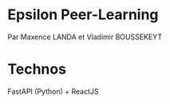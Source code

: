 # Epsilon Peer-Learning

Par Maxence LANDA et Vladimir BOUSSEKEYT

# Technos
FastAPI (Python) + ReactJS